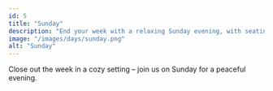 ```yaml
---
id: 5
title: "Sunday"
description: "End your week with a relaxing Sunday evening, with seating available at 5:00 PM and 7:00 PM."
image: "/images/days/sunday.png"
alt: "Sunday"
---
```


Close out the week in a cozy setting – join us on Sunday for a peaceful evening.
